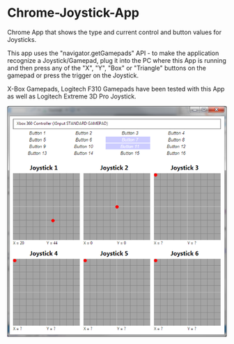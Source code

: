 Chrome-Joystick-App
===================

Chrome App that shows the type and current control and button values for Joysticks.  

This app uses the "navigator.getGamepads" API - to make the application recognize a Joystick/Gamepad, plug it into the PC where this App is running and then press any of the "X", "Y", "Box" or "Triangle" buttons on the gamepad or press the trigger on the Joystick.  

X-Box Gamepads, Logitech F310 Gamepads have been tested with this App as well as Logitech Extreme 3D Pro Joystick.  

![Screenshot of Application](https://raw.githubusercontent.com/mimetics/Chrome-Joystick-App/master/assets/screenShot.png)
